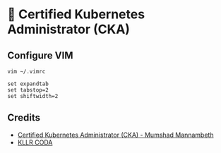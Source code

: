 # 🐳 Certified Kubernetes Administrator (CKA)



## Configure VIM

```console
vim ~/.vimrc

set expandtab
set tabstop=2
set shiftwidth=2
```

## Credits

- [Certified Kubernetes Administrator (CKA) - Mumshad Mannambeth](https://www.udemy.com/share/101Xtg3@W35O9QZaQDJt192SmQiaCqYZwbEeTlDZFzG6VRiVaguHdQXsWGY73pZ4dk9v5x6rKQ==/)
- [KLLR CODA](https://killercoda.com/)